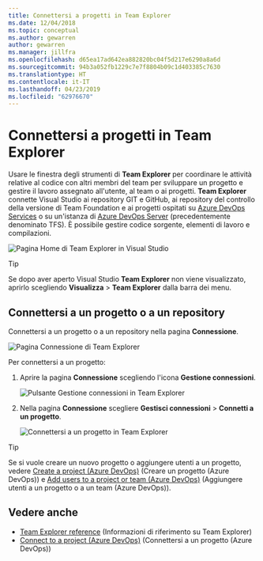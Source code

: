 ```yaml
---
title: Connettersi a progetti in Team Explorer
ms.date: 12/04/2018
ms.topic: conceptual
ms.author: gewarren
author: gewarren
ms.manager: jillfra
ms.openlocfilehash: d65ea17ad642ea882820bc04f5d217e6290a8a6d
ms.sourcegitcommit: 94b3a052fb1229c7e7f8804b09c1d403385c7630
ms.translationtype: HT
ms.contentlocale: it-IT
ms.lasthandoff: 04/23/2019
ms.locfileid: "62976670"
---
```

# <a name="connect-to-projects-in-team-explorer"></a>Connettersi a progetti in Team Explorer

Usare le finestra degli strumenti di **Team Explorer** per coordinare le attività relative al codice con altri membri del team per sviluppare un progetto e gestire il lavoro assegnato all'utente, al team o ai progetti. **Team Explorer** connette Visual Studio ai repository GIT e GitHub, ai repository del controllo della versione di Team Foundation e ai progetti ospitati su [Azure DevOps Services](/azure/devops/user-guide/what-is-azure-devops-services) o su un'istanza di [Azure DevOps Server](/tfs/index) (precedentemente denominato TFS). È possibile gestire codice sorgente, elementi di lavoro e compilazioni.

![Pagina Home di Team Explorer in Visual Studio](media/team-explorer/team-explorer.png)

> [!TIP]
> Se dopo aver aperto Visual Studio **Team Explorer** non viene visualizzato, aprirlo scegliendo **Visualizza** > **Team Explorer** dalla barra dei menu.

## <a name="connect-to-a-project-or-repository"></a>Connettersi a un progetto o a un repository

Connettersi a un progetto o a un repository nella pagina **Connessione**.

![Pagina Connessione di Team Explorer](media/team-explorer/connect.png)

Per connettersi a un progetto:

1. Aprire la pagina **Connessione** scegliendo l'icona **Gestione connessioni**.

   ![Pulsante Gestione connessioni in Team Explorer](media/team-explorer/manage-connections.png)

1. Nella pagina **Connessione** scegliere **Gestisci connessioni** > **Connetti a un progetto**.

   ![Connettersi a un progetto in Team Explorer](media/team-explorer/connect-project.png)

> [!TIP]
> Se si vuole creare un nuovo progetto o aggiungere utenti a un progetto, vedere [Create a project (Azure DevOps)](/azure/devops/organizations/projects/create-project) (Creare un progetto (Azure DevOps)) e [Add users to a project or team (Azure DevOps)](/azure/devops/organizations/security/add-users-team-project) (Aggiungere utenti a un progetto o a un team (Azure DevOps)).

## <a name="see-also"></a>Vedere anche

- [Team Explorer reference](reference/team-explorer-reference.md) (Informazioni di riferimento su Team Explorer)
- [Connect to a project (Azure DevOps)](/azure/devops/organizations/projects/connect-to-projects) (Connettersi a un progetto (Azure DevOps))